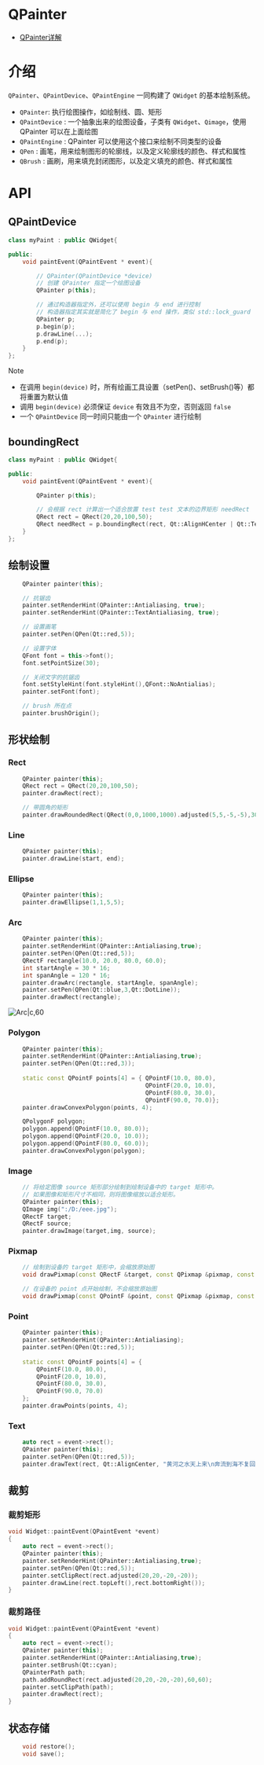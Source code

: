 # QPainter

- [QPainter详解](https://blog.csdn.net/kenfan1647/article/details/116266875)

# 介绍

`QPainter`、`QPaintDevice`、`QPaintEngine` 一同构建了 `QWidget` 的基本绘制系统。
- `QPainter`: 执行绘图操作，如绘制线、圆、矩形
- `QPaintDevice` : 一个抽象出来的绘图设备，子类有 `QWidget`、`Qimage`，使用 QPainter 可以在上面绘图
- `QPaintEngine` : QPainter 可以使用这个接口来绘制不同类型的设备
- `QPen` : 画笔，用来绘制图形的轮廓线，以及定义轮廓线的颜色、样式和属性
- `QBrush` : 画刷，用来填充封闭图形，以及定义填充的颜色、样式和属性


# API

## QPaintDevice

```cpp
class myPaint : public QWidget{

public:
    void paintEvent(QPaintEvent * event){

        // QPainter(QPaintDevice *device) 
        // 创建 QPainter 指定一个绘图设备
        QPainter p(this);

        // 通过构造器指定外，还可以使用 begin 与 end 进行控制
        // 构造器指定其实就是简化了 begin 与 end 操作，类似 std::lock_guard
        QPainter p;
        p.begin(p); 
        p.drawLine(...);
        p.end(p);
    }
};
```

>[!note]
> - 在调用 `begin(device)` 时，所有绘画工具设置（setPen()、setBrush()等）都将重置为默认值
> - 调用 `begin(device)` 必须保证 `device` 有效且不为空，否则返回 `false`
> - 一个 `QPaintDevice` 同一时间只能由一个 `QPainter` 进行绘制


## boundingRect


```cpp
class myPaint : public QWidget{

public:
    void paintEvent(QPaintEvent * event){

        QPainter p(this);

        // 会根据 rect 计算出一个适合放置 test test 文本的边界矩形 needRect
        QRect rect = QRect(20,20,100,50);
        QRect needRect = p.boundingRect(rect, Qt::AlignHCenter | Qt::TextWordWrap, "test test");
    }
};
```

## 绘制设置

```cpp
    QPainter painter(this);

    // 抗锯齿
    painter.setRenderHint(QPainter::Antialiasing, true);
    painter.setRenderHint(QPainter::TextAntialiasing, true);

    // 设置画笔
    painter.setPen(QPen(Qt::red,5));

    // 设置字体
    QFont font = this->font();
    font.setPointSize(30);

    // 关闭文字的抗锯齿
    font.setStyleHint(font.styleHint(),QFont::NoAntialias);
    painter.setFont(font);

    // brush 所在点
    painter.brushOrigin();
```

## 形状绘制

### Rect

```cpp
    QPainter painter(this);
    QRect rect = QRect(20,20,100,50);
    painter.drawRect(rect);

    // 带圆角的矩形
    painter.drawRoundedRect(QRect(0,0,1000,1000).adjusted(5,5,-5,-5),30,30);
```

### Line

```cpp
    QPainter painter(this);
    painter.drawLine(start, end);
```

### Ellipse

```cpp
    QPainter painter(this);
    painter.drawEllipse(1,1,5,5);
```

### Arc

```cpp
    QPainter painter(this);
    painter.setRenderHint(QPainter::Antialiasing,true);
    painter.setPen(QPen(Qt::red,5));
    QRectF rectangle(10.0, 20.0, 80.0, 60.0);
    int startAngle = 30 * 16;
    int spanAngle = 120 * 16;
    painter.drawArc(rectangle, startAngle, spanAngle);
    painter.setPen(QPen(Qt::blue,3,Qt::DotLine));
    painter.drawRect(rectangle);
```

![Arc|c,60](../../image/qt/arc.png)

### Polygon

```cpp
    QPainter painter(this);
    painter.setRenderHint(QPainter::Antialiasing,true);
    painter.setPen(QPen(Qt::red,3));
 
    static const QPointF points[4] = { QPointF(10.0, 80.0),
                                       QPointF(20.0, 10.0),
                                       QPointF(80.0, 30.0),
                                       QPointF(90.0, 70.0)};
    painter.drawConvexPolygon(points, 4);

    QPolygonF polygon;
    polygon.append(QPointF(10.0, 80.0));
    polygon.append(QPointF(20.0, 10.0));
    polygon.append(QPointF(80.0, 60.0));
    painter.drawConvexPolygon(polygon);
```

### Image

```cpp
    // 将给定图像 source 矩形部分绘制到绘制设备中的 target 矩形中。
    // 如果图像和矩形尺寸不相同，则将图像缩放以适合矩形。
    QPainter painter(this);
    QImage img(":/D:/eee.jpg");
    QRectF target;
    QRectF source;
    painter.drawImage(target,img, source);
```

### Pixmap

```cpp
    // 绘制到设备的 target 矩形中，会缩放原始图
    void drawPixmap(const QRectF &target, const QPixmap &pixmap, const QRectF &source);

    // 在设备的 point 点开始绘制，不会缩放原始图
    void drawPixmap(const QPointF &point, const QPixmap &pixmap, const QRectF &source);
```

### Point

```cpp
    QPainter painter(this);
    painter.setRenderHint(QPainter::Antialiasing);
    painter.setPen(QPen(Qt::red,5));
 
    static const QPointF points[4] = {
        QPointF(10.0, 80.0),
        QPointF(20.0, 10.0),
        QPointF(80.0, 30.0),
        QPointF(90.0, 70.0)
    };
    painter.drawPoints(points, 4);
```

### Text

```cpp
    auto rect = event->rect();
    QPainter painter(this);
    painter.setPen(QPen(Qt::red,5));
    painter.drawText(rect, Qt::AlignCenter, "黄河之水天上来\n奔流到海不复回");
```

## 裁剪

### 裁剪矩形

```cpp
void Widget::paintEvent(QPaintEvent *event)
{
    auto rect = event->rect();
    QPainter painter(this);
    painter.setRenderHint(QPainter::Antialiasing,true);
    painter.setPen(QPen(Qt::red,5));
    painter.setClipRect(rect.adjusted(20,20,-20,-20));
    painter.drawLine(rect.topLeft(),rect.bottomRight());
}
```

### 裁剪路径


```cpp
void Widget::paintEvent(QPaintEvent *event)
{
    auto rect = event->rect();
    QPainter painter(this);
    painter.setRenderHint(QPainter::Antialiasing,true);
    painter.setBrush(Qt::cyan);
    QPainterPath path;
    path.addRoundRect(rect.adjusted(20,20,-20,-20),60,60);
    painter.setClipPath(path);
    painter.drawRect(rect);
}
```

## 状态存储


```cpp
    void restore();
    void save();
```